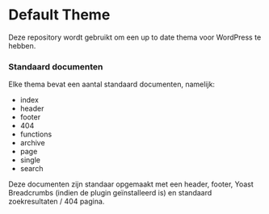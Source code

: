# Default Theme

Deze repository wordt gebruikt om een up to date thema voor WordPress te hebben.

### Standaard documenten
Elke thema bevat een aantal standaard documenten, namelijk:
*   index
*   header
*   footer
*   404
*   functions
*   archive
*   page
*   single
*   search

Deze documenten zijn standaar opgemaakt met een header, footer, Yoast Breadcrumbs (indien de plugin geïnstalleerd is) en standaard zoekresultaten / 404 pagina.

